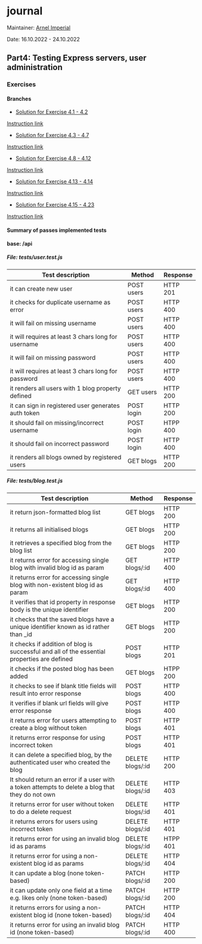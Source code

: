 # journal

Maintainer: [Arnel Imperial](https://github.com/aiotrope/)

Date: 16.10.2022 - 24.10.2022

## Part4: Testing Express servers, user administration

### Exercises

#### Branches

- [Solution for Exercise 4.1 - 4.2](https://github.com/aiotrope/journal/tree/4.1)

[Instruction link](https://fullstackopen.com/en/part4/structure_of_backend_application_introduction_to_testing#exercises-4-1-4-2)

- [Solution for Exercise 4.3 - 4.7](https://github.com/aiotrope/journal/tree/4.3)

[Instruction link](https://fullstackopen.com/en/part4/structure_of_backend_application_introduction_to_testing#exercises-4-3-4-7)

- [Solution for Exercise 4.8 - 4.12](https://github.com/aiotrope/journal/tree/4.8)

[Instruction link](https://fullstackopen.com/en/part4/testing_the_backend#exercises-4-8-4-12)

- [Solution for Exercise 4.13 - 4.14](https://github.com/aiotrope/journal/tree/4.13)

[Instruction link](https://fullstackopen.com/en/part4/testing_the_backend#exercises-4-13-4-14)

- [Solution for Exercise 4.15 - 4.23](https://github.com/aiotrope/journal/tree/4.15)

[Instruction link](https://fullstackopen.com/en/part4/token_authentication#exercises-4-15-4-23)

#### Summary of passes implemented tests

**base: /api**

##### File: tests/user.test.js

| Test description                                    | Method     | Response |
|-----------------------------------------------------|------------|----------|
| it can create new user                              | POST users | HTTP 201 |
| it checks for duplicate username as error           | POST users | HTTP 400 |
| it will fail on missing username                    | POST users | HTTP 400 |
| it will requires at least 3 chars long for username | POST users | HTTP 400 |
| it will fail on missing password                    | POST users | HTTP 400 |
| it will requires at least 3 chars long for password | POST users | HTTP 400 |
| it renders all users with 1 blog property defined   | GET users  | HTTP 200 |
| it can sign in registered user generates auth token | POST login | HTTP 200 |
| it should fail on missing/incorrect username        | POST login | HTPP 400 |
| it should fail on incorrect password                | POST login | HTTP 400 |
| it renders all blogs owned by registered users      | GET blogs  | HTTP 200 |

##### File: tests/blog.test.js

| Test description                                                                                | Method           | Response |
|-------------------------------------------------------------------------------------------------|------------------|----------|
| it return json-formatted blog list                                                              | GET blogs        | HTTP 200 |
| it returns all initialised blogs                                                                | GET blogs        | HTTP 200 |
| it retrieves a specified blog from the blog list                                                | GET blogs        | HTTP 200 |
| it returns error for accessing single blog with invalid blog id as param                        | GET blogs/:id    | HTTP 400 |
| it returns error for accessing single blog with non-existent blog id as param                   | GET blogs/:id    | HTTP 400 |
| it verifies that id property in response body is the unique identifier                          | GET blogs        | HTTP 200 |
| it checks that the saved blogs have a unique identifier known as id rather than _id             | GET blogs        | HTTP 200 |
| it checks if addition of blog is successful and all of the essential properties are defined     | POST blogs       | HTTP 201 |
| it checks if the posted blog has been added                                                     | GET blogs        | HTPP 200 |
| it checks to see if blank title fields will result into error response                          | POST blogs       | HTTP 400 |
| it verifies if blank url fields will give error response                                        | POST blogs       | HTTP 400 |
| it returns error for users attempting to create a blog without token                            | POST blogs       | HTTP 401 |
| it returns error response for using incorrect token                                             | POST blogs       | HTTP 401 |
| it can delete a specified blog, by the authenticated user who created the blog                  | DELETE blogs/:id | HTTP 200 |
| It should return an error if a user with a token attempts to delete a blog that they do not own | DELETE blogs/:id | HTTP 403 |
| it returns error for user without token to do a delete request                                  | DELETE blogs/:id | HTTP 401 |
| it returns errors for users using incorrect token                                               | DELETE blogs/:id | HTTP 401 |
| it returns error for using an invalid blog id as params                                         | DELETE blogs/:id | HTPP 401 |
| it returns error for using a non-existent blog id as params                                     | DELETE blogs/:id | HTTP 404 |
| it can update a blog (none token-based)                                                         | PATCH blogs/:id  | HTTP 200 |
| it can update only one field at a time e.g. likes only (none token-based)                       | PATCH blogs/:id  | HTTP 200 |
| it returns errors for using a non-existent blog id (none token-based)                           | PATCH blogs/:id  | HTTP 404 |
| it returns error for using an invalid blog id (none token-based)                                | PATCH blogs/:id  | HTTP 400 |
